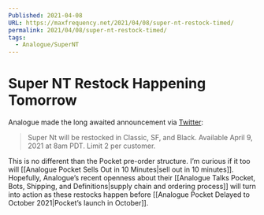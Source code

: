 ```yaml
---
Published: 2021-04-08
URL: https://maxfrequency.net/2021/04/08/super-nt-restock-timed/
permalink: 2021/04/08/super-nt-restock-timed/
tags:
  - Analogue/SuperNT
---
```

# Super NT Restock Happening Tomorrow

Analogue made the long awaited announcement via [Twitter](https://twitter.com/analogue/status/1380182487687647233):

> Super Nt will be restocked in Classic, SF, and Black.
> Available April 9, 2021 at 8am PDT.
> Limit 2 per customer.

This is no different than the Pocket pre-order structure. I’m curious if it too will [[Analogue Pocket Sells Out in 10 Minutes|sell out in 10 minutes]]. Hopefully, Analogue’s recent openness about their [[Analogue Talks Pocket, Bots, Shipping, and Definitions|supply chain and ordering process]] will turn into action as these restocks happen before [[Analogue Pocket Delayed to October 2021|Pocket’s launch in October]].